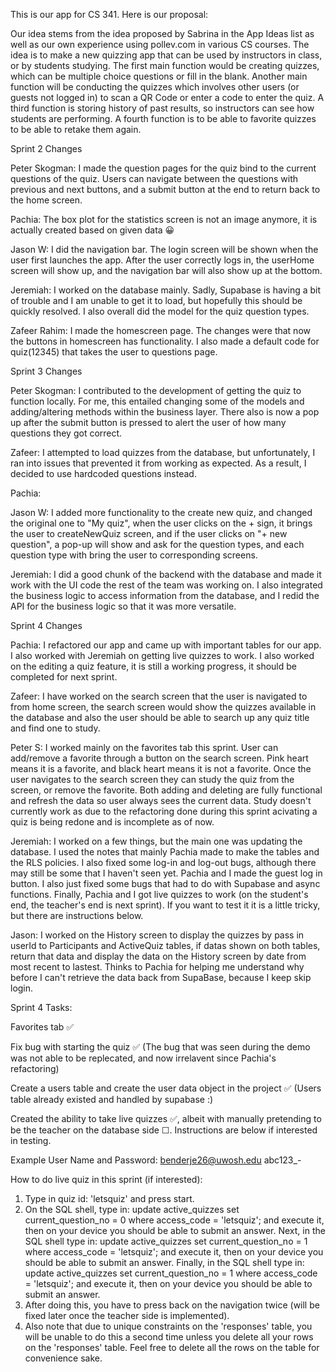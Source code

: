 This is our app for CS 341. Here is our proposal:

Our idea stems from the idea proposed by Sabrina in the App Ideas list as well as our own experience using pollev.com in various CS courses. The idea is
to make a new quizzing app that can be used by instructors in class, or by students studying. The first main function would be creating quizzes, which can
be multiple choice questions or fill in the blank. Another main function will be conducting the quizzes which involves other users (or guests not logged
in) to scan a QR Code or enter a code to enter the quiz. A third function is storing history of past results, so instructors can see how students are
performing. A fourth function is to be able to favorite quizzes to be able to retake them again.​

Sprint 2 Changes

Peter Skogman: I made the question pages for the quiz bind to the current questions of the quiz. Users can navigate between the questions with previous and next buttons, and a submit button at the end to return back to the home screen.

Pachia: The box plot for the statistics screen is not an image anymore, it is actually created based on given data 😀

Jason W: I did the navigation bar. The login screen will be shown when the user first launches the app. After the user correctly logs in, the userHome screen will show up, and the navigation bar will also show up at the bottom.

Jeremiah: I worked on the database mainly. Sadly, Supabase is having a bit of trouble and I am unable to get it to load, but hopefully this should be quickly resolved. I also overall did the model for the quiz question types.

Zafeer Rahim: I made the homescreen page. The changes were that now the buttons in homescreen has functionality. I also made a default code for quiz(12345) that takes the user to questions page.

Sprint 3 Changes

Peter Skogman: I contributed to the development of getting the quiz to function locally. For me, this entailed changing some of the models and adding/altering methods within the business layer. There also is now a pop up after the submit button is pressed to alert the user of how many questions they got correct.

Zafeer: I attempted to load quizzes from the database, but unfortunately, I ran into issues that prevented it from working as expected. As a result, I decided to use hardcoded questions instead.

Pachia:

Jason W: I added more functionality to the create new quiz, and changed the original one to "My quiz", when the user clicks on the + sign, it brings the user to createNewQuiz screen, and if the user clicks on "+ new question", a pop-up will show and ask for the question types, and each question type with bring the user to corresponding screens.  

Jeremiah: I did a good chunk of the backend with the database and made it work with the UI code the rest of the team was working on. I also integrated the business logic to access information from the database, and I redid the API for the business logic so that it was more versatile.

Sprint 4 Changes

Pachia: I refactored our app and came up with important tables for our app. I also worked with Jeremiah on getting live quizzes to work. I also worked on the editing a quiz feature, it is still a working progress, it should be completed for next sprint. 

Zafeer: I have worked on the search screen that the user is navigated to from home screen, the search screen would show the quizzes available in the database and also the user should be able to search up any quiz title and find one to study.

Peter S: I worked mainly on the favorites tab this sprint. User can add/remove a favorite through a button on the search screen. Pink heart means it is a favorite, and black heart means it is not a favorite. Once the user navigates to the search screen they can study the quiz from the screen, or remove the favorite. Both adding and deleting are fully functional and refresh the data so user always sees the current data. Study doesn't currently work as due to the refactoring done during this sprint acivating a quiz is being redone and is incomplete as of now.

Jeremiah: I worked on a few things, but the main one was updating the database. I used the notes that mainly Pachia made to make the tables and the RLS policies. I also fixed some log-in and log-out bugs, although there may still be some that I haven't seen yet. Pachia and I made the guest log in button. I also just fixed some bugs that had to do with Supabase and async functions. Finally, Pachia and I got live quizzes to work (on the student's end, the teacher's end is next sprint). If you want to test it it is a little tricky, but there are instructions below.

Jason: I worked on the History screen to display the quizzes by pass in userId to Participants and ActiveQuiz tables, if datas shown on both tables, return that data and display the data on the History screen by date from most recent to lastest. Thinks to Pachia for helping me understand why before I can't retrieve the data back from SupaBase, because I keep skip login. 

Sprint 4 Tasks:

Favorites tab ✅

Fix bug with starting the quiz ✅ (The bug that was seen during the demo was not able to be replecated, and now irrelavent since Pachia's refactoring)

Create a users table and create the user data object in the project ✅ (Users table already existed and handled by supabase :) 

Created the ability to take live quizzes ✅, albeit with manually pretending to be the teacher on the database side ☐. Instructions are below if interested in testing.

Example User Name and Password:
benderje26@uwosh.edu
abc123_-

How to do live quiz in this sprint (if interested):
 1) Type in quiz id: 'letsquiz' and press start.
 2) On the SQL shell, type in:
	  update active_quizzes set current_question_no = 0 where access_code = 'letsquiz';
	and execute it, then on your device you should be able to submit an answer. Next, in the SQL shell type in:
	  update active_quizzes set current_question_no = 1 where access_code = 'letsquiz';
	and execute it, then on your device you should be able to submit an answer. Finally, in the SQL shell type in:
	  update active_quizzes set current_question_no = 1 where access_code = 'letsquiz';
	and execute it, then on your device you should be able to submit an answer.
 3) After doing this, you have to press back on the navigation twice (will be fixed later once the teacher side is implemented).
 4) Also note that due to unique constraints on the 'responses' table, you will be unable to do this a second time unless you delete all your rows on the 'responses' table. Feel free to delete all the rows on the table for convenience sake.

